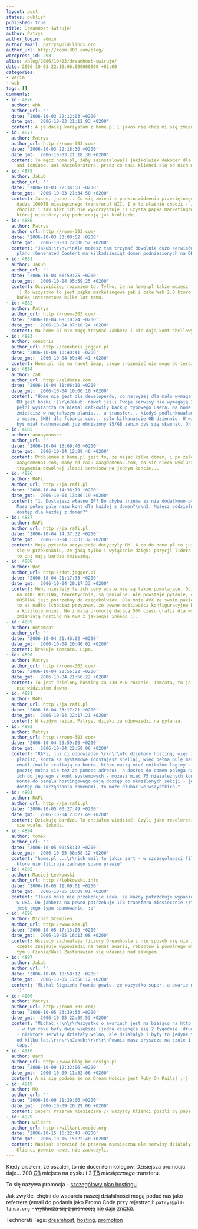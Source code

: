 ```yaml
---
layout: post
status: publish
published: true
title: DreamHost świruje!
author: Patrys
author_login: admin
author_email: patrys@pld-linux.org
author_url: http://room-303.com/blog/
wordpress_id: 293
alias: /blog/2006/10/03/dreamhost-swiruje/
date: 2006-10-03 22:10:06.000000000 +02:00
categories:
- varia
- web
tags: []
comments:
- id: 4876
  author: ehh
  author_url: ''
  date: '2006-10-03 22:12:03 +0200'
  date_gmt: '2006-10-03 21:12:03 +0200'
  content: A ja dalej korzystam z home.pl i jakoś nie chce mi się zmieniać...
- id: 4877
  author: Patrys
  author_url: http://room-303.com/
  date: '2006-10-03 22:18:30 +0200'
  date_gmt: '2006-10-03 21:18:30 +0200'
  content: To męcz home.pl, żeby zainstalowali jakikolwiek dekoder dla PHP5, nie ma
    ani ionCube, ani eAcceleratora, przez co nasi klienci się od nich wynoszą.
- id: 4879
  author: Jakub
  author_url: ''
  date: '2006-10-03 22:34:50 +0200'
  date_gmt: '2006-10-03 21:34:50 +0200'
  content: Jasne, jasne... Co się zmieni z punktu widzenia przeciętnego serwisu jeśli
    dadzą 1000TB miesięcznego transferu? NIC. I o to właśnie chodzi - zwiększają limity,
    chociaż i tak nikt ich nie wykorzystuje :) Czysta papka marketingowa na widok
    której niektórzy się podniecają jak króliczki.
- id: 4880
  author: Patrys
  author_url: http://room-303.com/
  date: '2006-10-03 23:00:52 +0200'
  date_gmt: '2006-10-03 22:00:52 +0200'
  content: "Jakub:\r\n\r\nAle możesz tam trzymać dowolnie dużo serwisów ramach jednego
    planu (Generated Content ma kilkadziesiąt domen podniesionych na DH)."
- id: 4881
  author: Jakub
  author_url: ''
  date: '2006-10-04 06:59:25 +0200'
  date_gmt: '2006-10-04 05:59:25 +0200'
  content: Oczywiście, rozumiem to. Tylko, że na home.pl także możesz trzymać te serwisy
    :) To wszystko to jest papka marketingowa jak i całe Web 2.0 któro pęknie jak
    bańka internetowa kilka lat temu.
- id: 4882
  author: Patrys
  author_url: http://room-303.com/
  date: '2006-10-04 08:10:24 +0200'
  date_gmt: '2006-10-04 07:10:24 +0200'
  content: Na home.pl nie mogę trzymać Jabbera i nie dają kont shellowych. Odpada.
- id: 4883
  author: cenebris
  author_url: http://cenebris.jogger.pl
  date: '2006-10-04 10:40:41 +0200'
  date_gmt: '2006-10-04 09:40:41 +0200'
  content: Home.pl nie ma nawet imap, czego zrozumieć nie mogę do teraz...
- id: 4884
  author: ZaR
  author_url: http://eldoras.com
  date: '2006-10-04 11:06:10 +0200'
  date_gmt: '2006-10-04 10:06:10 +0200'
  content: "Home nie jest dla developerów, co najwyżej dla mało wymagających klientów.\r\nA
    DH jest boski :)\r\nJakub: nawet jeśli Twoje serwisy nie wymagają 200GB, to w
    pełni wystarcza na niemal całkowity backup typowego usera. Na home ledwo 1 cd
    zmieścisz w najtańszym planie... a transfer... kiedyś podlinkowałem 1 plik (relacja
    z meczu, 5MB) dla fcbarca.com... szło kilkanaście GB dziennie. U większości providerów
    byś miał rachuneczek już obciążony $5/GB zanim byś się skapnął. Dh rządzi."
- id: 4885
  author: anonymouser
  author_url: ''
  date: '2006-10-04 13:09:46 +0200'
  date_gmt: '2006-10-04 12:09:46 +0200'
  content: Problemem z home.pl jest to, ze majac kilka domen, i po zalozeniu maila
    aaa@domena1.com, mamy od razu aaa@domena2.com, co sie nieco wyklucza z mozliwoscia
    trzymania dowolnej ilosci serwisow na jednym koncie...
- id: 4886
  author: RAFi
  author_url: http://ja.rafi.pl
  date: '2006-10-04 14:36:19 +0200'
  date_gmt: '2006-10-04 13:36:19 +0200'
  content: "1. Dostajesz własne IP? Bo chyba trzeba za nie dodatkowo płacić?\r\n2.
    Masz pełną pulę nazw kont dla każdej z domen?\r\n3. Możesz oddzielnie przydzielać
    dostęp dla każdej z domen?"
- id: 4887
  author: RAFi
  author_url: http://ja.rafi.pl
  date: '2006-10-04 14:37:32 +0200'
  date_gmt: '2006-10-04 13:37:32 +0200'
  content: Moje pytania oczywiście dotyczyły DM. A co do home.pl to już dawno utwierdziłem
    się w przekonaniu, że jadą tylko i wyłącznie dzięki pozycji lidera, bo ofertę
    to oni mają bardzo śmieszną.
- id: 4888
  author: Dot
  author_url: http://dot.jogger.pl
  date: '2006-10-04 21:17:33 +0200'
  date_gmt: '2006-10-04 20:17:33 +0200'
  content: Heh, niestety te ich ceny wcale nie są takie powalające. Oczywiście, jak
    na TAKI HOSTING, teoretycznie, są genialne. Ale powstaje pytanie, czy komuś TAKI
    HOSTING jest potrzebny do czegokolwiek. Dla mnie AVX ze swoim pakietem domowym
    to aż nadto (chociaż przyznam, że pewne możliwości konfiguracyjne DH robią wrażenie),
    a kosztuje mniej. No i mają promocję dającą 50% czasu gratis dla wszystkich, którzy
    zmieniają hosting na AVX z jakiegoś innego :).
- id: 4889
  author: notomcat
  author_url: ''
  date: '2006-10-04 21:46:02 +0200'
  date_gmt: '2006-10-04 20:46:02 +0200'
  content: brakuje tomcata. Lipa.
- id: 4890
  author: Patrys
  author_url: http://room-303.com/
  date: '2006-10-04 22:56:22 +0200'
  date_gmt: '2006-10-04 21:56:22 +0200'
  content: To jest dzielony hosting za 330 PLN rocznie. Tomcata, to ja za tyle miesięcznie
    nie widziałem dawno.
- id: 4891
  author: RAFi
  author_url: http://ja.rafi.pl
  date: '2006-10-04 23:17:21 +0200'
  date_gmt: '2006-10-04 22:17:21 +0200'
  content: W każdym razie, Patrys, dzięki za odpowiedzi na pytania.
- id: 4892
  author: Patrys
  author_url: http://room-303.com/
  date: '2006-10-04 23:59:06 +0200'
  date_gmt: '2006-10-04 22:59:06 +0200'
  content: "RAFi, już ci odpowiadam:\r\n\r\nTo dzielony hosting, więc za własne IP
    płacisz, konta są systemowe (dostajesz shella), więc pełną pulę masz tylko adresów
    email (maile trafiają na konta, które muszą mieć unikalne loginy - logować noa
    pocztę można się też za pomocą adresu), a dostęp do domen polega na przypisaniu
    ich do jegnego z kont systemowych - możesz mieć 75 niezależnych kont FTP/SSH.
    Konta do panelu hostingowego mają dostęp do określonych sekcji - jeśli dasz komuś
    dostęp do zarządzania domenami, to może dłubać we wszystkich."
- id: 4893
  author: RAFi
  author_url: http://ja.rafi.pl
  date: '2006-10-05 00:27:49 +0200'
  date_gmt: '2006-10-04 23:27:49 +0200'
  content: Dziękuję bardzo. To chciałem wiedzieć. Czyli jako reselerskie DH nadaje
    się wcale. Szkoda.
- id: 4894
  author: tomek
  author_url: ''
  date: '2006-10-05 09:58:12 +0200'
  date_gmt: '2006-10-05 08:58:12 +0200'
  content: "home.pl ...\r\nich mail to jakis zart - w szczegolnosci filtry anty-spamowe
    ktore nie filtruja zadnego spamu prawie"
- id: 4895
  author: Maciej Łebkowski
  author_url: http://lebkowski.info
  date: '2006-10-05 11:09:01 +0200'
  date_gmt: '2006-10-05 10:09:01 +0200'
  content: "Jakos mnie nie przekonuje idea, ze kazdy potrzebuje wypasionego hostingu
    w USA. Do jabbera na pewno potrzebuje 1TB transferu miesiecznie.\r\nJakies niesmaczne
    jest tego typu spamowanie. ;p"
- id: 4896
  author: Michał Stempień
  author_url: http://www.xms.pl
  date: '2006-10-05 17:13:08 +0200'
  date_gmt: '2006-10-05 16:13:08 +0200'
  content: Wszyscy zachwalają ficzury Dreamhosta i nie sposób się nie zgodzić, ale
    często znajduje wypowiedzi na temat awarii, rebootów i powolnego mysqla. Jak z
    tym u Ciebie/Was? Zastanawiam się właśnie nad zakupem.
- id: 4897
  author: Jakub
  author_url: ''
  date: '2006-10-05 18:58:12 +0200'
  date_gmt: '2006-10-05 17:58:12 +0200'
  content: 'Michał Stępień: Pewnie powie, ze wszystko super, a awarie mu nie przeszkadzają
    :)'
- id: 4900
  author: Patrys
  author_url: http://room-303.com/
  date: '2006-10-05 23:39:53 +0200'
  date_gmt: '2006-10-05 22:39:53 +0200'
  content: "Michał:\r\n\r\nWszystko o awariach jest na bieżąco na http://dreamhoststatus.com/
    - w tym roku były dwie większe (jedna ciągnęła się 2 tygodnie, druga ponad miesiąc
    - niektóre serwisy działały wolno, ale działały) i były to jedyne tak duże awarie
    od kilku lat.\r\n\r\nJakub:\r\n\r\nPewnie masz pryszcze na czole i psa bez jednej
    łapy."
- id: 4910
  author: Bard
  author_url: http://www.blog.br-design.pl
  date: '2006-10-09 12:32:06 +0200'
  date_gmt: '2006-10-09 11:32:06 +0200'
  content: A mi się podoba że na Dream Hoście jest Ruby On Rails! ;-)
- id: 4919
  author: MQ
  author_url: ''
  date: '2006-10-09 21:29:06 +0200'
  date_gmt: '2006-10-09 20:29:06 +0200'
  content: Super! Przerwa miesięczna // wszyscy klienci poszli by papa!!
- id: 4929
  author: wilkart
  author_url: http://wilkart.ecoid.org
  date: '2006-10-15 16:22:40 +0200'
  date_gmt: '2006-10-15 15:22:40 +0200'
  content: Napisał przecież że przerwa miesięczna ale serwisy działały, tylko że wolno.
    Klienci pewnie nawet nie zauważyli.
---
```

<p>Kiedy pisałem, że oszaleli, to nie doceniłem kolegów. Dzisiejsza promocja daje… 200 <abbr title="gigabajtów">GB</abbr> miejsca na dysku i 2 <abbr title="terabajty">TB</abbr> <em>miesięcznego</em> transferu.</p>

<p>To się nazywa promocja - <a href="http://dreamhost.com/hosting.html">szczegółowy plan hostingu</a>.</p>

<p>Jak zwykle, chętni do wsparcia naszej działalności mogą podać nas jako referrera (email do podania jako Promo Code przy rejestracji: <code>patrys@pld-linux.org</code> - <del>wyklucza się z promocją</del> <ins>nie daje zniżki</ins>).</p>

Technorati Tags: <a href="http://technorati.com/tag/dreamhost" rel="tag">dreamhost</a>, <a href="http://technorati.com/tag/hosting" rel="tag">hosting</a>, <a href="http://technorati.com/tag/promotion" rel="tag">promotion</a>

